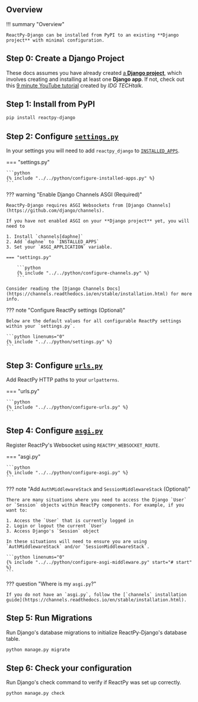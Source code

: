 ## Overview

!!! summary "Overview"

    ReactPy-Django can be installed from PyPI to an existing **Django project** with minimal configuration.

## Step 0: Create a Django Project

These docs assumes you have already created [a **Django project**](https://docs.djangoproject.com/en/dev/intro/tutorial01/), which involves creating and installing at least one **Django app**. If not, check out this [9 minute YouTube tutorial](https://www.youtube.com/watch?v=ZsJRXS_vrw0) created by _IDG TECHtalk_.

## Step 1: Install from PyPI

```bash linenums="0"
pip install reactpy-django
```

## Step 2: Configure [`settings.py`](https://docs.djangoproject.com/en/dev/topics/settings/)

In your settings you will need to add `reactpy_django` to [`INSTALLED_APPS`](https://docs.djangoproject.com/en/dev/ref/settings/#std:setting-INSTALLED_APPS).

=== "settings.py"

    ```python
    {% include "../../python/configure-installed-apps.py" %}
    ```

??? warning "Enable Django Channels ASGI (Required)"

    ReactPy-Django requires ASGI Websockets from [Django Channels](https://github.com/django/channels).

    If you have not enabled ASGI on your **Django project** yet, you will need to

    1. Install `channels[daphne]`
    2. Add `daphne` to `INSTALLED_APPS`
    3. Set your `ASGI_APPLICATION` variable.

    === "settings.py"

        ```python
        {% include "../../python/configure-channels.py" %}
        ```

    Consider reading the [Django Channels Docs](https://channels.readthedocs.io/en/stable/installation.html) for more info.

??? note "Configure ReactPy settings (Optional)"

    Below are the default values for all configurable ReactPy settings within your `settings.py`.

    ```python linenums="0"
    {% include "../../python/settings.py" %}
    ```

## Step 3: Configure [`urls.py`](https://docs.djangoproject.com/en/dev/topics/http/urls/)

Add ReactPy HTTP paths to your `urlpatterns`.

=== "urls.py"

    ```python
    {% include "../../python/configure-urls.py" %}
    ```

## Step 4: Configure [`asgi.py`](https://docs.djangoproject.com/en/dev/howto/deployment/asgi/)

Register ReactPy's Websocket using `REACTPY_WEBSOCKET_ROUTE`.

=== "asgi.py"

    ```python
    {% include "../../python/configure-asgi.py" %}
    ```

??? note "Add `AuthMiddlewareStack` and `SessionMiddlewareStack` (Optional)"

    There are many situations where you need to access the Django `User` or `Session` objects within ReactPy components. For example, if you want to:

    1. Access the `User` that is currently logged in
    2. Login or logout the current `User`
    3. Access Django's `Session` object

    In these situations will need to ensure you are using `AuthMiddlewareStack` and/or `SessionMiddlewareStack`.

    ```python linenums="0"
    {% include "../../python/configure-asgi-middleware.py" start="# start" %}
    ```

??? question "Where is my `asgi.py`?"

    If you do not have an `asgi.py`, follow the [`channels` installation guide](https://channels.readthedocs.io/en/stable/installation.html).

## Step 5: Run Migrations

Run Django's database migrations to initialize ReactPy-Django's database table.

```bash linenums="0"
python manage.py migrate
```

## Step 6: Check your configuration

Run Django's check command to verify if ReactPy was set up correctly.

```bash linenums="0"
python manage.py check
```
